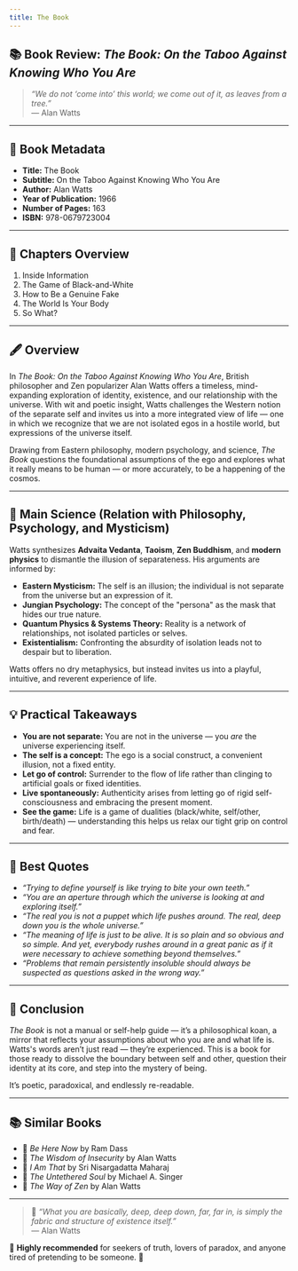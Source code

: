 ```yaml
---
title: The Book
---
```

## 📚 Book Review: *The Book: On the Taboo Against Knowing Who You Are*

> *“We do not ‘come into’ this world; we come out of it, as leaves from a tree.”*  
> — Alan Watts

---

## 📖 Book Metadata

- **Title:** The Book  
- **Subtitle:** On the Taboo Against Knowing Who You Are  
- **Author:** Alan Watts  
- **Year of Publication:** 1966  
- **Number of Pages:** 163  
- **ISBN:** 978-0679723004  

---

## 📑 Chapters Overview

1. Inside Information  
2. The Game of Black-and-White  
3. How to Be a Genuine Fake  
4. The World Is Your Body  
5. So What?  

---

## 🖋️ Overview

In *The Book: On the Taboo Against Knowing Who You Are*, British philosopher and Zen popularizer Alan Watts offers a timeless, mind-expanding exploration of identity, existence, and our relationship with the universe. With wit and poetic insight, Watts challenges the Western notion of the separate self and invites us into a more integrated view of life — one in which we recognize that we are not isolated egos in a hostile world, but expressions of the universe itself.

Drawing from Eastern philosophy, modern psychology, and science, *The Book* questions the foundational assumptions of the ego and explores what it really means to be human — or more accurately, to be a happening of the cosmos.

---

## 🔬 Main Science (Relation with Philosophy, Psychology, and Mysticism)

Watts synthesizes **Advaita Vedanta**, **Taoism**, **Zen Buddhism**, and **modern physics** to dismantle the illusion of separateness. His arguments are informed by:

- **Eastern Mysticism:** The self is an illusion; the individual is not separate from the universe but an expression of it.
- **Jungian Psychology:** The concept of the "persona" as the mask that hides our true nature.
- **Quantum Physics & Systems Theory:** Reality is a network of relationships, not isolated particles or selves.
- **Existentialism:** Confronting the absurdity of isolation leads not to despair but to liberation.

Watts offers no dry metaphysics, but instead invites us into a playful, intuitive, and reverent experience of life.

---

## 💡 Practical Takeaways

- **You are not separate:** You are not in the universe — you *are* the universe experiencing itself.
- **The self is a concept:** The ego is a social construct, a convenient illusion, not a fixed entity.
- **Let go of control:** Surrender to the flow of life rather than clinging to artificial goals or fixed identities.
- **Live spontaneously:** Authenticity arises from letting go of rigid self-consciousness and embracing the present moment.
- **See the game:** Life is a game of dualities (black/white, self/other, birth/death) — understanding this helps us relax our tight grip on control and fear.

---

## 💬 Best Quotes

- *“Trying to define yourself is like trying to bite your own teeth.”*
- *“You are an aperture through which the universe is looking at and exploring itself.”*
- *“The real you is not a puppet which life pushes around. The real, deep down you is the whole universe.”*
- *“The meaning of life is just to be alive. It is so plain and so obvious and so simple. And yet, everybody rushes around in a great panic as if it were necessary to achieve something beyond themselves.”*
- *“Problems that remain persistently insoluble should always be suspected as questions asked in the wrong way.”*

---

## 🌟 Conclusion

*The Book* is not a manual or self-help guide — it’s a philosophical koan, a mirror that reflects your assumptions about who you are and what life is. Watts's words aren’t just read — they’re experienced. This is a book for those ready to dissolve the boundary between self and other, question their identity at its core, and step into the mystery of being.

It’s poetic, paradoxical, and endlessly re-readable.

---

## 📚 Similar Books

- 📘 *Be Here Now* by Ram Dass  
- 📗 *The Wisdom of Insecurity* by Alan Watts  
- 📕 *I Am That* by Sri Nisargadatta Maharaj  
- 📙 *The Untethered Soul* by Michael A. Singer  
- 📔 *The Way of Zen* by Alan Watts  

---

> 💭 *“What you are basically, deep, deep down, far, far in, is simply the fabric and structure of existence itself.”*  
> — Alan Watts

🌌 **Highly recommended** for seekers of truth, lovers of paradox, and anyone tired of pretending to be someone. 🌌